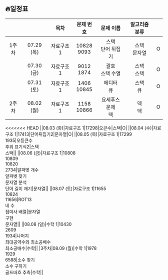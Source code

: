 ## 🔥일정표

|||목차|문제 번호|문제 이름|알고리즘 분류||
|:---:|:---:|:---:|:---:|:---:|:---:|:---:|
|1주차|07.29 (목)|자료구조 1|10828<br>9093|스택<br>단어 뒤집기|스택<br>문자열|O|
||07.30 (금)|자료구조 1|9012<br>1874|괄호<br>스택 수열|스택<br>스택|O|
||07.31 (토)|자료구조 1|1406<br>10845|에디터<br>큐|스택<br>큐|O|
|2주차|08.02 (월)|자료구조 1|1158<br>10866|요세푸스 문제<br>덱|덱<br>덱|O|
<<<<<<< HEAD
||08.03 (화)|자료구조 1|17298|오큰수|스택|O|
||08.04 (수)|자료구조 1|17413|단어뒤집기2|문자열|O|
||08.05 (목)|자료구조 1|17299<br>1935|오등큰수<br>후위 표기식2|스택<br>스택||
||08.06 (금)|자료구조 1|10808<br>10809<br>10820<br>2734|알파벳 개수<br>알파벳 찾기<br>문자열 분석<br>단어 길이 재기|문자열||
||08.07 (토)|자료구조 1|11655<br>10824<br>11656|ROT13<br>네 수<br>접미사 배열|문자열<br>구현<br>문자열||
||08.08 (일)|수학 1|10430<br>2609<br>1934|나머지<br>최대공약수와 최소공배수<br>최소공배수|수학||
|3주차|08.09 (월)|수학 1|1978<br>1929<br>6588|소수 찾기<br>소수 구하기<br>골드바흐 추측|수학||